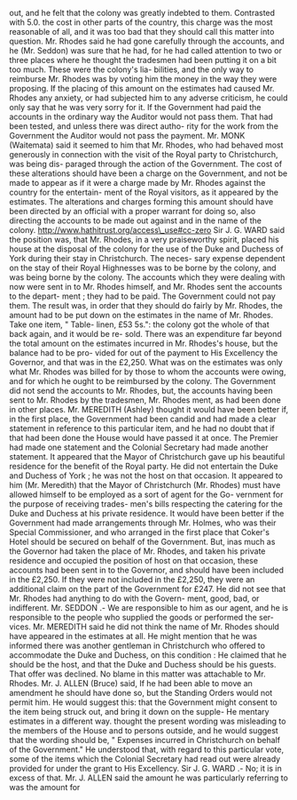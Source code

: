 out, and he felt that the colony was greatly indebted to them. Contrasted with 5.0. the cost in other parts of the country, this charge was the most reasonable of all, and it was too bad that they should call this matter into question. Mr. Rhodes said he had gone carefully through the accounts, and he (Mr. Seddon) was sure that he had, for he had called attention to two or three places where he thought the tradesmen had been putting it on a bit too much. These were the colony's lia- bilities, and the only way to reimburse Mr. Rhodes was by voting him the money in the way they were proposing. If the placing of this amount on the estimates had caused Mr. Rhodes any anxiety, or had subjected him to any adverse criticism, he could only say that he was very sorry for it. If the Government had paid the accounts in the ordinary way the Auditor would not pass them. That had been tested, and unless there was direct autho- rity for the work from the Government the Auditor would not pass the payment. Mr. MONK (Waitemata) said it seemed to him that Mr. Rhodes, who had behaved most generously in connection with the visit of the Royal party to Christchurch, was being dis- paraged through the action of the Government. The cost of these alterations should have been a charge on the Government, and not be made to appear as if it were a charge made by Mr. Rhodes against the country for the entertain- ment of the Royal visitors, as it appeared by the estimates. The alterations and charges forming this amount should have been directed by an official with a proper warrant for doing so, also directing the accounts to be made out against and in the name of the colony. http://www.hathitrust.org/access\_use#cc-zero Sir J. G. WARD said the position was, that Mr. Rhodes, in a very praiseworthy spirit, placed his house at the disposal of the colony for the use of the Duke and Duchess of York during their stay in Christchurch. The neces- sary expense dependent on the stay of their Royal Highnesses was to be borne by the colony, and was being borne by the colony. The accounts which they were dealing with now were sent in to Mr. Rhodes himself, and Mr. Rhodes sent the accounts to the depart- ment ; they had to be paid. The Government could not pay them. The result was, in order that they should do fairly by Mr. Rhodes, the amount had to be put down on the estimates in the name of Mr. Rhodes. Take one item, " Table- linen, £53 5s.": the colony got the whole of that back again, and it would be re- sold. There was an expenditure far beyond the total amount on the estimates incurred in Mr. Rhodes's house, but the balance had to be pro- vided for out of the payment to His Excellency the Governor, and that was in the £2,250. What was on the estimates was only what Mr. Rhodes was billed for by those to whom the accounts were owing, and for which he ought to be reimbursed by the colony. The Government did not send the accounts to Mr. Rhodes, but, the accounts having been sent to Mr. Rhodes by the tradesmen, Mr. Rhodes ment, as had been done in other places. Mr. MEREDITH (Ashley) thought it would have been better if, in the first place, the Government had been candid and had made a clear statement in reference to this particular item, and he had no doubt that if that had been done the House would have passed it at once. The Premier had made one statement and the Colonial Secretary had made another statement. It appeared that the Mayor of Christchurch gave up his beautiful residence for the benefit of the Royal party. He did not entertain the Duke and Duchess of York ; he was not the host on that occasion. It appeared to him (Mr. Meredith) that the Mayor of Christchurch (Mr. Rhodes) must have allowed himself to be employed as a sort of agent for the Go- vernment for the purpose of receiving trades- men's bills respecting the catering for the Duke and Duchess at his private residence. It would have been better if the Government had made arrangements through Mr. Holmes, who was their Special Commissioner, and who arranged in the first place that Coker's Hotel should be secured on behalf of the Government. But, inas much as the Governor had taken the place of Mr. Rhodes, and taken his private residence and occupied the position of host on that occasion, these accounts had been sent in to the Governor, and should have been included in the £2,250. If they were not included in the £2,250, they were an additional claim on the part of the Government for £247. He did not see that Mr. Rhodes had anything to do with the Govern- ment, good, bad, or indifferent. Mr. SEDDON .- We are responsible to him as our agent, and he is responsible to the people who supplied the goods or performed the ser- vices. Mr. MEREDITH said he did not think the name of Mr. Rhodes should have appeared in the estimates at all. He might mention that he was informed there was another gentleman in Christchurch who offered to accommodate the Duke and Duchess, on this condition : He claimed that he should be the host, and that the Duke and Duchess should be his guests. That offer was declined. No blame in this matter was attachable to Mr. Rhodes. Mr. J. ALLEN (Bruce) said, If he had been able to move an amendment he should have done so, but the Standing Orders would not permit him. He would suggest this: that the Government might consent to the item being struck out, and bring it down on the supple- He mentary estimates in a different way. thought the present wording was misleading to the members of the House and to persons outside, and he would suggest that the wording should be, " Expenses incurred in Christchurch on behalf of the Government." He understood that, with regard to this particular vote, some of the items which the Colonial Secretary had read out were already provided for under the grant to His Excellency. Sir J. G. WARD .- No; it is in excess of that. Mr. J. ALLEN said the amount he was particularly referring to was the amount for 